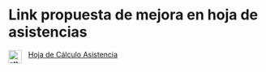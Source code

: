 #  Link propuesta de mejora en hoja de asistencias

<img align="left" alt="attendance" width="26px" src="https://cdn-icons-png.flaticon.com/512/3125/3125856.png" style="padding-right:10px;" /> [Hoja de Cálculo Asistencia](https://docs.google.com/spreadsheets/d/1PV-L9zemZ_223-5OcrbIvxnEIdM_JgkspfPvGIbVqMg/edit?usp=sharing)

